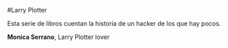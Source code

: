 
#Larry Plotter

Esta serie de libros cuentan la historia de un hacker de los que hay pocos.

**Monica Serrano**, Larry Plotter lover
